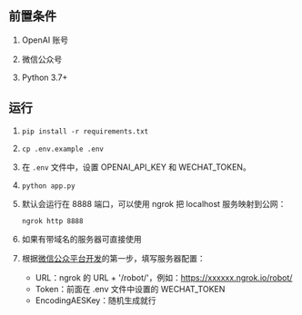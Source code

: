 
## 前置条件

1. OpenAI 账号

1. 微信公众号

1. Python 3.7+

## 运行

1. `pip install -r requirements.txt`

1. `cp .env.example .env`

1. 在 `.env` 文件中，设置 OPENAI_API_KEY 和 WECHAT_TOKEN。

1. `python app.py`

1. 默认会运行在 8888 端口，可以使用 ngrok 把 localhost 服务映射到公网：

    `ngrok http 8888`
1. 如果有带域名的服务器可直接使用

1. 根据[微信公众平台开发](https://developers.weixin.qq.com/doc/offiaccount/Basic_Information/Access_Overview.html)的第一步，填写服务器配置：
    
    * URL：ngrok 的 URL + '/robot/'，例如：https://xxxxxx.ngrok.io/robot/
    * Token：前面在 .env 文件中设置的 WECHAT_TOKEN
    * EncodingAESKey：随机生成就行

